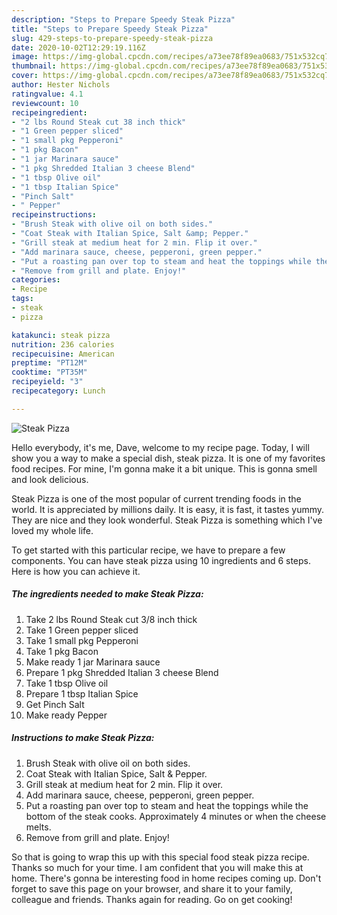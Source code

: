 ```yaml
---
description: "Steps to Prepare Speedy Steak Pizza"
title: "Steps to Prepare Speedy Steak Pizza"
slug: 429-steps-to-prepare-speedy-steak-pizza
date: 2020-10-02T12:29:19.116Z
image: https://img-global.cpcdn.com/recipes/a73ee78f89ea0683/751x532cq70/steak-pizza-recipe-main-photo.jpg
thumbnail: https://img-global.cpcdn.com/recipes/a73ee78f89ea0683/751x532cq70/steak-pizza-recipe-main-photo.jpg
cover: https://img-global.cpcdn.com/recipes/a73ee78f89ea0683/751x532cq70/steak-pizza-recipe-main-photo.jpg
author: Hester Nichols
ratingvalue: 4.1
reviewcount: 10
recipeingredient:
- "2 lbs Round Steak cut 38 inch thick"
- "1 Green pepper sliced"
- "1 small pkg Pepperoni"
- "1 pkg Bacon"
- "1 jar Marinara sauce"
- "1 pkg Shredded Italian 3 cheese Blend"
- "1 tbsp Olive oil"
- "1 tbsp Italian Spice"
- "Pinch Salt"
- " Pepper"
recipeinstructions:
- "Brush Steak with olive oil on both sides."
- "Coat Steak with Italian Spice, Salt &amp; Pepper."
- "Grill steak at medium heat for 2 min. Flip it over."
- "Add marinara sauce, cheese, pepperoni, green pepper."
- "Put a roasting pan over top to steam and heat the toppings while the bottom of the steak cooks. Approximately 4 minutes or when the cheese melts."
- "Remove from grill and plate. Enjoy!"
categories:
- Recipe
tags:
- steak
- pizza

katakunci: steak pizza 
nutrition: 236 calories
recipecuisine: American
preptime: "PT12M"
cooktime: "PT35M"
recipeyield: "3"
recipecategory: Lunch

---
```



![Steak Pizza](https://img-global.cpcdn.com/recipes/a73ee78f89ea0683/751x532cq70/steak-pizza-recipe-main-photo.jpg)

Hello everybody, it's me, Dave, welcome to my recipe page. Today, I will show you a way to make a special dish, steak pizza. It is one of my favorites food recipes. For mine, I'm gonna make it a bit unique. This is gonna smell and look delicious.

Steak Pizza is one of the most popular of current trending foods in the world. It is appreciated by millions daily. It is easy, it is fast, it tastes yummy. They are nice and they look wonderful. Steak Pizza is something which I've loved my whole life.




To get started with this particular recipe, we have to prepare a few components. You can have steak pizza using 10 ingredients and 6 steps. Here is how you can achieve it.

<!--inarticleads1-->

##### The ingredients needed to make Steak Pizza:

1. Take 2 lbs Round Steak cut 3/8 inch thick
1. Take 1 Green pepper sliced
1. Take 1 small pkg Pepperoni
1. Take 1 pkg Bacon
1. Make ready 1 jar Marinara sauce
1. Prepare 1 pkg Shredded Italian 3 cheese Blend
1. Take 1 tbsp Olive oil
1. Prepare 1 tbsp Italian Spice
1. Get Pinch Salt
1. Make ready  Pepper




<!--inarticleads2-->

##### Instructions to make Steak Pizza:

1. Brush Steak with olive oil on both sides.
1. Coat Steak with Italian Spice, Salt &amp; Pepper.
1. Grill steak at medium heat for 2 min. Flip it over.
1. Add marinara sauce, cheese, pepperoni, green pepper.
1. Put a roasting pan over top to steam and heat the toppings while the bottom of the steak cooks. Approximately 4 minutes or when the cheese melts.
1. Remove from grill and plate. Enjoy!




So that is going to wrap this up with this special food steak pizza recipe. Thanks so much for your time. I am confident that you will make this at home. There's gonna be interesting food in home recipes coming up. Don't forget to save this page on your browser, and share it to your family, colleague and friends. Thanks again for reading. Go on get cooking!
